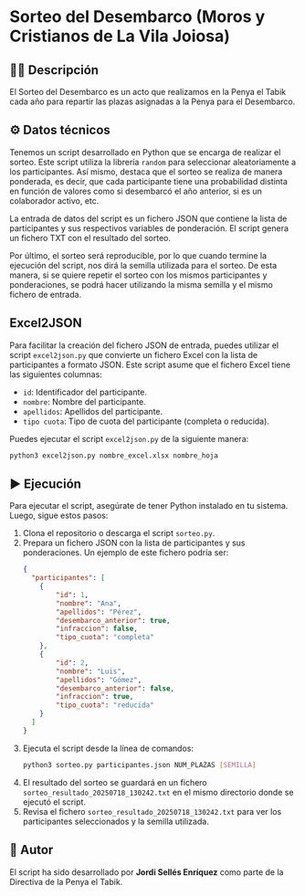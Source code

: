 # Sorteo del Desembarco (Moros y Cristianos de La Vila Joiosa)

## 🏴‍☠️ Descripción

El Sorteo del Desembarco es un acto que realizamos en la Penya el Tabik cada año para repartir las plazas asignadas a la Penya para el Desembarco. 

## ⚙️ Datos técnicos

Tenemos un script desarrollado en Python que se encarga de realizar el sorteo. Este script utiliza la librería `random` para seleccionar aleatoriamente a los participantes. Así mismo, destaca que el sorteo se realiza de manera ponderada, es decir, que cada participante tiene una probabilidad distinta en función de valores como si desembarcó el año anterior, si es un colaborador activo, etc. 

La entrada de datos del script es un fichero JSON que contiene la lista de participantes y sus respectivos variables de ponderación. El script genera un fichero TXT con el resultado del sorteo.

Por último, el sorteo será reproducible, por lo que cuando termine la ejecución del script, nos dirá la semilla utilizada para el sorteo. De esta manera, si se quiere repetir el sorteo con los mismos participantes y ponderaciones, se podrá hacer utilizando la misma semilla y el mismo fichero de entrada.

## Excel2JSON

Para facilitar la creación del fichero JSON de entrada, puedes utilizar el script `excel2json.py` que convierte un fichero Excel con la lista de participantes a formato JSON. Este script asume que el fichero Excel tiene las siguientes columnas:
- `id`: Identificador del participante.
- `nombre`: Nombre del participante.
- `apellidos`: Apellidos del participante.
- `tipo cuota`: Tipo de cuota del participante (completa o reducida).

Puedes ejecutar el script `excel2json.py` de la siguiente manera:

```bash
python3 excel2json.py nombre_excel.xlsx nombre_hoja
```

## ▶️ Ejecución

Para ejecutar el script, asegúrate de tener Python instalado en tu sistema. Luego, sigue estos pasos:

1. Clona el repositorio o descarga el script `sorteo.py`.
2. Prepara un fichero JSON con la lista de participantes y sus ponderaciones. Un ejemplo de este fichero podría ser:
    ```json
    {
      "participantes": [
        {
            "id": 1,
            "nombre": "Ana",
            "apellidos": "Pérez",
            "desembarco_anterior": true,
            "infraccion": false,
            "tipo_cuota": "completa"
        },
        {
            "id": 2,
            "nombre": "Luis",
            "apellidos": "Gómez",
            "desembarco_anterior": false,
            "infraccion": true,
            "tipo_cuota": "reducida"
        }
      ]
    }
    ```
3. Ejecuta el script desde la línea de comandos:
    ```bash
    python3 sorteo.py participantes.json NUM_PLAZAS [SEMILLA]
    ```
4. El resultado del sorteo se guardará en un fichero `sorteo_resultado_20250718_130242.txt` en el mismo directorio donde se ejecutó el script.
5. Revisa el fichero `sorteo_resultado_20250718_130242.txt` para ver los participantes seleccionados y la semilla utilizada.

## 👤 Autor

El script ha sido desarrollado por **Jordi Sellés Enríquez** como parte de la Directiva de la Penya el Tabik.
